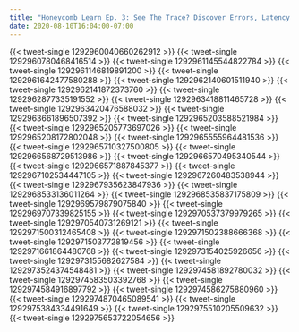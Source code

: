 ```yaml
---
title: "Honeycomb Learn Ep. 3: See The Trace? Discover Errors, Latency & More Across Distributed Systems"
date: 2020-08-10T16:04:00-07:00
---
```


{{< tweet-single 1292960040660262912 >}}
{{< tweet-single 1292960780468416514 >}}
{{< tweet-single 1292961145544822784 >}}
{{< tweet-single 1292961146819891200 >}}
{{< tweet-single 1292961642477580288 >}}
{{< tweet-single 1292962140601511940 >}}
{{< tweet-single 1292962141872373760 >}}
{{< tweet-single 1292962877335191552 >}}
{{< tweet-single 1292963418811465728 >}}
{{< tweet-single 1292963420476588032 >}}
{{< tweet-single 1292963661896507392 >}}
{{< tweet-single 1292965203588521984 >}}
{{< tweet-single 1292965205773697026 >}}
{{< tweet-single 1292965208172802048 >}}
{{< tweet-single 1292965555964481536 >}}
{{< tweet-single 1292965710327500805 >}}
{{< tweet-single 1292966568729513986 >}}
{{< tweet-single 1292966570495340544 >}}
{{< tweet-single 1292966571887845377 >}}
{{< tweet-single 1292967102534447105 >}}
{{< tweet-single 1292967260483538944 >}}
{{< tweet-single 1292967935623847936 >}}
{{< tweet-single 1292968533136011264 >}}
{{< tweet-single 1292968535837175809 >}}
{{< tweet-single 1292969579879075840 >}}
{{< tweet-single 1292969707339825155 >}}
{{< tweet-single 1292970537379979265 >}}
{{< tweet-single 1292970540731269121 >}}
{{< tweet-single 1292971500312465408 >}}
{{< tweet-single 1292971502388666368 >}}
{{< tweet-single 1292971503772819456 >}}
{{< tweet-single 1292971661864480768 >}}
{{< tweet-single 1292973154025926656 >}}
{{< tweet-single 1292973155682627584 >}}
{{< tweet-single 1292973524374548481 >}}
{{< tweet-single 1292974581892780032 >}}
{{< tweet-single 1292974583503392768 >}}
{{< tweet-single 1292974584916897792 >}}
{{< tweet-single 1292974586275880960 >}}
{{< tweet-single 1292974870465089541 >}}
{{< tweet-single 1292975384334491649 >}}
{{< tweet-single 1292975510205509632 >}}
{{< tweet-single 1292975653722054656 >}}
